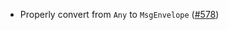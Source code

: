 - Properly convert from `Any` to `MsgEnvelope` 
  ([#578](https://github.com/cosmos/ibc-rs/issues/578))
